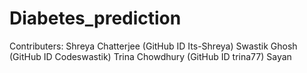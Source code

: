 # Diabetes_prediction
Contributers:
Shreya Chatterjee (GitHub ID Its-Shreya)
Swastik Ghosh (GitHub ID Codeswastik)
Trina Chowdhury (GitHub ID trina77)
Sayan 
